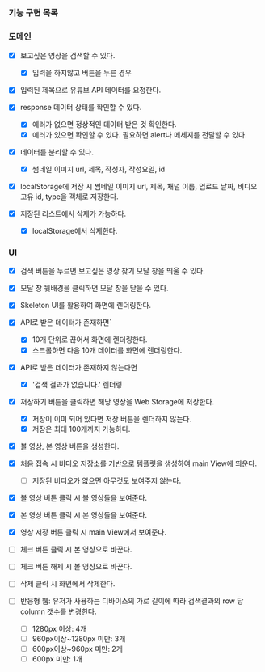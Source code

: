### 기능 구현 목록

### 도메인

- [x] 보고싶은 영상을 검색할 수 있다.
  - [x] 입력을 하지않고 버튼을 누른 경우
- [x] 입력된 제목으로 유튜브 API 데이터를 요청한다.

- [x] response 데이터 상태를 확인할 수 있다.

  - [x] 에러가 없으면 정상적인 데이터 받은 것 확인한다.
  - [x] 에러가 있으면 확인할 수 있다. 필요하면 alert나 메세지를 전달할 수 있다.

- [x] 데이터를 분리할 수 있다.

  - [x] 썸네일 이미지 url, 제목, 작성자, 작성요일, id

- [x] localStorage에 저장 시 썸네일 이미지 url, 제목, 채널 이름, 업로드 날짜, 비디오 고유 id, type을 객체로 저장한다.

- [x] 저장된 리스트에서 삭제가 가능하다.
  - [x] localStorage에서 삭제한다.

### UI

- [x] 검색 버튼을 누르면 보고싶은 영상 찾기 모달 창을 띄울 수 있다.
- [x] 모달 창 뒷배경을 클릭하면 모달 창을 닫을 수 있다.

- [x] Skeleton UI를 활용하여 화면에 렌더링한다.

- [x] API로 받은 데이터가 존재하면`

  - [x] 10개 단위로 끊어서 화면에 렌더링한다.
  - [x] 스크롤하면 다음 10개 데이터를 화면에 렌더링한다.

- [x] API로 받은 데이터가 존재하지 않는다면

  - [x] '검색 결과가 없습니다.' 렌더링

- [x] 저장하기 버튼을 클릭하면 해당 영상을 Web Storage에 저장한다.

  - [x] 저장이 이미 되어 있다면 저장 버튼을 렌더하지 않는다.
  - [x] 저장은 최대 100개까지 가능하다.

- [x] 볼 영상, 본 영상 버튼을 생성한다.

- [x] 처음 접속 시 비디오 저장소를 기반으로 템플릿을 생성하여 main View에 띄운다.

  - [ ] 저장된 비디오가 없으면 아무것도 보여주지 않는다.

- [x] 볼 영상 버튼 클릭 시 볼 영상들을 보여준다.

- [x] 본 영상 버튼 클릭 시 본 영상들을 보여준다.

- [x] 영상 저장 버튼 클릭 시 main View에서 보여준다.

- [ ] 체크 버튼 클릭 시 본 영상으로 바꾼다.

- [ ] 체크 버튼 해제 시 볼 영상으로 바꾼다.

- [ ] 삭제 클릭 시 화면에서 삭제한다.

- [ ] 반응형 웹: 유저가 사용하는 디바이스의 가로 길이에 따라 검색결과의 row 당 column 갯수를 변경한다.
  - [ ] 1280px 이상: 4개
  - [ ] 960px이상~1280px 미만: 3개
  - [ ] 600px이상~960px 미만: 2개
  - [ ] 600px 미만: 1개
